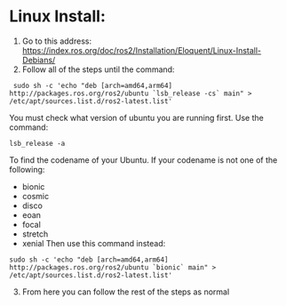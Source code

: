 # Linux Install:
1. Go to this address: https://index.ros.org/doc/ros2/Installation/Eloquent/Linux-Install-Debians/
2. Follow all of the steps until the command: <br>
```
 sudo sh -c 'echo "deb [arch=amd64,arm64] http://packages.ros.org/ros2/ubuntu `lsb_release -cs` main" > /etc/apt/sources.list.d/ros2-latest.list'
```
You must check what version of ubuntu you are running first. Use the command:<br>
```
lsb_release -a
```
To find the codename of your Ubuntu. If your codename is not one of the following:
- bionic
- cosmic
- disco
- eoan
- focal
- stretch
- xenial
Then use this command instead:<br>
```
sudo sh -c 'echo "deb [arch=amd64,arm64] http://packages.ros.org/ros2/ubuntu `bionic` main" > /etc/apt/sources.list.d/ros2-latest.list'
```
3. From here you can follow the rest of the steps as normal
